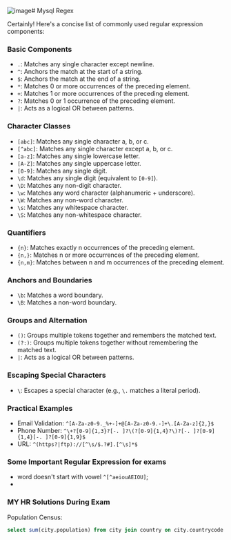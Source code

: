 ![image](https://github.com/user-attachments/assets/8b0a2aa0-1937-465a-be4b-9a4bc0637ef5)# Mysql Regex

Certainly! Here's a concise list of commonly used regular expression components:

### Basic Components

- `.`: Matches any single character except newline.
- `^`: Anchors the match at the start of a string.
- `$`: Anchors the match at the end of a string.
- `*`: Matches 0 or more occurrences of the preceding element.
- `+`: Matches 1 or more occurrences of the preceding element.
- `?`: Matches 0 or 1 occurrence of the preceding element.
- `|`: Acts as a logical OR between patterns.

### Character Classes

- `[abc]`: Matches any single character a, b, or c.
- `[^abc]`: Matches any single character except a, b, or c.
- `[a-z]`: Matches any single lowercase letter.
- `[A-Z]`: Matches any single uppercase letter.
- `[0-9]`: Matches any single digit.
- `\d`: Matches any single digit (equivalent to `[0-9]`).
- `\D`: Matches any non-digit character.
- `\w`: Matches any word character (alphanumeric + underscore).
- `\W`: Matches any non-word character.
- `\s`: Matches any whitespace character.
- `\S`: Matches any non-whitespace character.

### Quantifiers

- `{n}`: Matches exactly n occurrences of the preceding element.
- `{n,}`: Matches n or more occurrences of the preceding element.
- `{n,m}`: Matches between n and m occurrences of the preceding element.

### Anchors and Boundaries

- `\b`: Matches a word boundary.
- `\B`: Matches a non-word boundary.

### Groups and Alternation

- `()`: Groups multiple tokens together and remembers the matched text.
- `(?:)`: Groups multiple tokens together without remembering the matched text.
- `|`: Acts as a logical OR between patterns.

### Escaping Special Characters

- `\`: Escapes a special character (e.g., `\.` matches a literal period).

### Practical Examples

- Email Validation: `^[A-Za-z0-9._%+-]+@[A-Za-z0-9.-]+\.[A-Za-z]{2,}$`
- Phone Number: `^\+?[0-9]{1,3}?[-. ]?\(?[0-9]{1,4}?\)?[-. ]?[0-9]{1,4}[-. ]?[0-9]{1,9}$`
- URL: `^(https?|ftp)://[^\s/$.?#].[^\s]*$`

### Some Important Regular Expression for exams
- word doesn't start with vowel `^[^aeiouAEIOU]`;
- 



### MY HR Solutions During Exam

Population Census:
```sql
select sum(city.population) from city join country on city.countrycode = country.code where country.continent = 'Asia';
```
